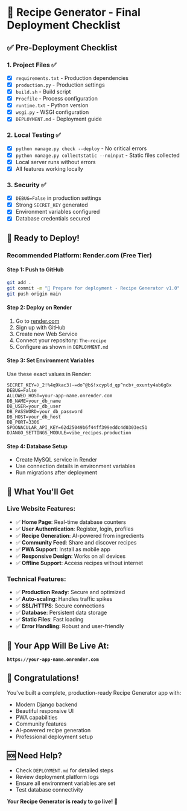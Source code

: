 # 🚀 Recipe Generator - Final Deployment Checklist

## ✅ Pre-Deployment Checklist

### 1. Project Files ✅
- [x] `requirements.txt` - Production dependencies
- [x] `production.py` - Production settings
- [x] `build.sh` - Build script
- [x] `Procfile` - Process configuration
- [x] `runtime.txt` - Python version
- [x] `wsgi.py` - WSGI configuration
- [x] `DEPLOYMENT.md` - Deployment guide

### 2. Local Testing ✅
- [x] `python manage.py check --deploy` - No critical errors
- [x] `python manage.py collectstatic --noinput` - Static files collected
- [x] Local server runs without errors
- [x] All features working locally

### 3. Security ✅
- [x] `DEBUG=False` in production settings
- [x] Strong `SECRET_KEY` generated
- [x] Environment variables configured
- [x] Database credentials secured

## 🚀 Ready to Deploy!

### **Recommended Platform: Render.com (Free Tier)**

#### **Step 1: Push to GitHub**
```bash
git add .
git commit -m "🚀 Prepare for deployment - Recipe Generator v1.0"
git push origin main
```

#### **Step 2: Deploy on Render**
1. Go to [render.com](https://render.com)
2. Sign up with GitHub
3. Create new Web Service
4. Connect your repository: `The-recipe`
5. Configure as shown in `DEPLOYMENT.md`

#### **Step 3: Set Environment Variables**
Use these exact values in Render:
```
SECRET_KEY=)_2!%4q9kac3)-=do^@b$!xcypld_qp^ncb+_oxunty4ab6g8x
DEBUG=False
ALLOWED_HOST=your-app-name.onrender.com
DB_NAME=your_db_name
DB_USER=your_db_user
DB_PASSWORD=your_db_password
DB_HOST=your_db_host
DB_PORT=3306
SPOONACULAR_API_KEY=62d25049b6f44ff399eddc4d0303ec51
DJANGO_SETTINGS_MODULE=vibe_recipes.production
```

#### **Step 4: Database Setup**
- Create MySQL service in Render
- Use connection details in environment variables
- Run migrations after deployment

## 🎯 What You'll Get

### **Live Website Features:**
- ✅ **Home Page**: Real-time database counters
- ✅ **User Authentication**: Register, login, profiles
- ✅ **Recipe Generation**: AI-powered from ingredients
- ✅ **Community Feed**: Share and discover recipes
- ✅ **PWA Support**: Install as mobile app
- ✅ **Responsive Design**: Works on all devices
- ✅ **Offline Support**: Access recipes without internet

### **Technical Features:**
- ✅ **Production Ready**: Secure and optimized
- ✅ **Auto-scaling**: Handles traffic spikes
- ✅ **SSL/HTTPS**: Secure connections
- ✅ **Database**: Persistent data storage
- ✅ **Static Files**: Fast loading
- ✅ **Error Handling**: Robust and user-friendly

## 🌟 Your App Will Be Live At:
**`https://your-app-name.onrender.com`**

## 🎉 Congratulations!
You've built a complete, production-ready Recipe Generator app with:
- Modern Django backend
- Beautiful responsive UI
- PWA capabilities
- Community features
- AI-powered recipe generation
- Professional deployment setup

## 🆘 Need Help?
- Check `DEPLOYMENT.md` for detailed steps
- Review deployment platform logs
- Ensure all environment variables are set
- Test database connectivity

**Your Recipe Generator is ready to go live! 🚀**
